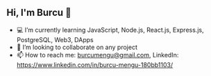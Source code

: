 ## Hi, I'm Burcu 👋

- 💻 I’m currently learning JavaScript, Node.js, React.js, Express.js, PostgreSQL, Web3, DApps
- 👯 I’m looking to collaborate on any project
- 📫 How to reach me: burcumengu@gmail.com,  LinkedIn: https://www.linkedin.com/in/burcu-mengu-180bb1103/
<!--
**BurcuMengu/BurcuMengu** is a ✨ _special_ ✨ repository because its `README.md` (this file) appears on your GitHub profile.

Here are some ideas to get you started:

- 🔭 I’m currently working on ...


- 🤔 I’m looking for help with ...
- 💬 Ask me about ...

- 😄 Pronouns: ...
- ⚡ Fun fact: ...
-->
